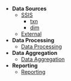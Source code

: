<!-- docs/_sidebar.md -->

<!--* [Home](/) -->
* **Data Sources**
    * [SSIS](/ds/ds_ssis.md)
      * [txn](/ds/ds_ssis_txn.md)
      * [dim](/ds/ds_ssis_dim.md)
    * [External](/ds/ds_ext.md)
* **Data Processing**
    * [Data Processing](/dp/dataproc.md)
* **Data Aggregation**
    * [Data Aggregation](/da/dataagg.md)
* **Reporting**
    * [Reporting](/rpt/reporting.md)

